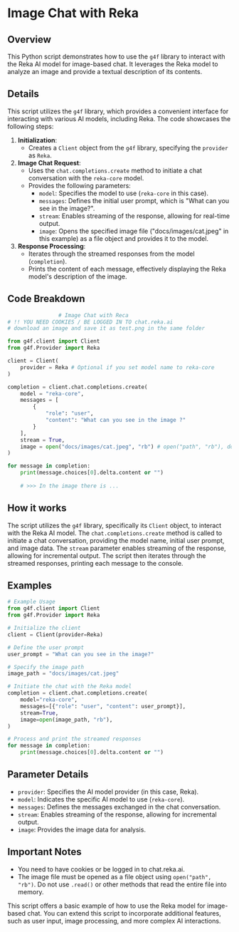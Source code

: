 # Image Chat with Reka

## Overview

This Python script demonstrates how to use the `g4f` library to interact with the Reka AI model for image-based chat. It leverages the Reka model to analyze an image and provide a textual description of its contents.

## Details

This script utilizes the `g4f` library, which provides a convenient interface for interacting with various AI models, including Reka. The code showcases the following steps:

1. **Initialization**:
   - Creates a `Client` object from the `g4f` library, specifying the `provider` as `Reka`.
2. **Image Chat Request**:
   - Uses the `chat.completions.create` method to initiate a chat conversation with the `reka-core` model.
   - Provides the following parameters:
     - `model`: Specifies the model to use (`reka-core` in this case).
     - `messages`: Defines the initial user prompt, which is "What can you see in the image?".
     - `stream`: Enables streaming of the response, allowing for real-time output.
     - `image`: Opens the specified image file ("docs/images/cat.jpeg" in this example) as a file object and provides it to the model.
3. **Response Processing**:
   - Iterates through the streamed responses from the model (`completion`).
   - Prints the content of each message, effectively displaying the Reka model's description of the image.

##  Code Breakdown

```python
                # Image Chat with Reca
# !! YOU NEED COOKIES / BE LOGGED IN TO chat.reka.ai
# download an image and save it as test.png in the same folder

from g4f.client import Client
from g4f.Provider import Reka

client = Client(
    provider = Reka # Optional if you set model name to reka-core
)

completion = client.chat.completions.create(
    model = "reka-core",
    messages = [
        {
            "role": "user",
            "content": "What can you see in the image ?"
        }
    ],
    stream = True,
    image = open("docs/images/cat.jpeg", "rb") # open("path", "rb"), do not use .read(), etc. it must be a file object
)

for message in completion:
    print(message.choices[0].delta.content or "")
    
    # >>> In the image there is ...

```

##  How it works

The script utilizes the `g4f` library, specifically its `Client` object, to interact with the Reka AI model. The `chat.completions.create` method is called to initiate a chat conversation, providing the model name, initial user prompt, and image data. The `stream` parameter enables streaming of the response, allowing for incremental output. The script then iterates through the streamed responses, printing each message to the console.

##  Examples

```python
# Example Usage
from g4f.client import Client
from g4f.Provider import Reka

# Initialize the client
client = Client(provider=Reka)

# Define the user prompt
user_prompt = "What can you see in the image?"

# Specify the image path
image_path = "docs/images/cat.jpeg"

# Initiate the chat with the Reka model
completion = client.chat.completions.create(
    model="reka-core",
    messages=[{"role": "user", "content": user_prompt}],
    stream=True,
    image=open(image_path, "rb"),
)

# Process and print the streamed responses
for message in completion:
    print(message.choices[0].delta.content or "")

```

##  Parameter Details

- `provider`: Specifies the AI model provider (in this case, Reka).
- `model`: Indicates the specific AI model to use (`reka-core`).
- `messages`: Defines the messages exchanged in the chat conversation.
- `stream`: Enables streaming of the response, allowing for incremental output.
- `image`: Provides the image data for analysis.

##  Important Notes

- You need to have cookies or be logged in to chat.reka.ai.
- The image file must be opened as a file object using `open("path", "rb")`. Do not use `.read()` or other methods that read the entire file into memory.

This script offers a basic example of how to use the Reka model for image-based chat. You can extend this script to incorporate additional features, such as user input, image processing, and more complex AI interactions.